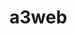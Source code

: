 # a3web
<!-- This is a test change to see if this works  hopefully it does-->
<!-- Hello -Breanne>
<!-- Hello -Adineh>
<!---------------
- Creator: Regan
- Date: November 18

Check mic check 12 12
----------------------- -->